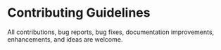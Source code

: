 # Contributing Guidelines
All contributions, bug reports, bug fixes, documentation improvements, enhancements, and ideas are welcome.

